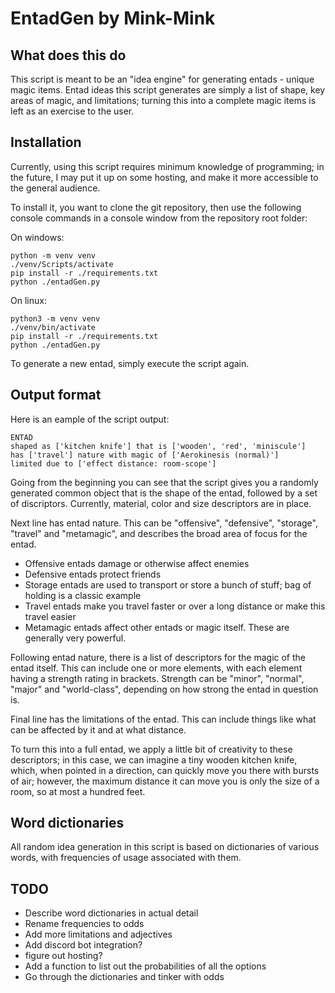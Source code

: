 # EntadGen by Mink-Mink

## What does this do

This script is meant to be an "idea engine" for generating entads - unique magic items.
Entad ideas this script generates are simply a list of shape, key areas of magic, and limitations; turning this into a complete magic items is left as an exercise to the user.

## Installation

Currently, using this script requires minimum knowledge of programming; in the future, I may put it up on some hosting, and make it more accessible to the general audience.

To install it, you want to clone the git repository, then use the following console commands in a console window from the repository root folder:

On windows:

```
python -m venv venv
./venv/Scripts/activate
pip install -r ./requirements.txt
python ./entadGen.py
```

On linux:

```
python3 -m venv venv
./venv/bin/activate
pip install -r ./requirements.txt
python ./entadGen.py
```

To generate a new entad, simply execute the script again.

## Output format

Here is an eample of the script output:

```
ENTAD
shaped as ['kitchen knife'] that is ['wooden', 'red', 'miniscule']
has ['travel'] nature with magic of ['Aerokinesis (normal)']
limited due to ['effect distance: room-scope']
```

Going from the beginning you can see that the script gives you a randomly generated common object that is the shape of the entad, followed by a set of discriptors. Currently, material, color and size descriptors are in place.

Next line has entad nature. This can be "offensive", "defensive", "storage", "travel" and "metamagic", and describes the broad area of focus for the entad.

* Offensive entads damage or otherwise affect enemies
* Defensive entads protect friends
* Storage entads are used to transport or store a bunch of stuff; bag of holding is a classic example
* Travel entads make you travel faster or over a long distance or make this travel easier
* Metamagic entads affect other entads or magic itself. These are generally very powerful.

Following entad nature, there is a list of descriptors for the magic of the entad itself. This can include one or more elements, with each element having a strength rating in brackets. Strength can be "minor", "normal", "major" and "world-class", depending on how strong the entad in question is.

Final line has the limitations of the entad. This can include things like what can be affected by it and at what distance.

To turn this into a full entad, we apply a little bit of creativity to these descriptors; in this case, we can imagine a tiny wooden kitchen knife, which, when pointed in a direction, can quickly move you there with bursts of air; however, the maximum distance it can move you is only the size of a room, so at most a hundred feet.

## Word dictionaries

All random idea generation in this script is based on dictionaries of various words, with frequencies of usage associated with them.

## TODO

* Describe word dictionaries in actual detail
* Rename frequencies to odds
* Add more limitations and adjectives
* Add discord bot integration?
* figure out hosting?
* Add a function to list out the probabilities of all the options
* Go through the dictionaries and tinker with odds
